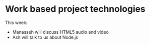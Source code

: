 # Work based project technologies

This week: 

* Manasseh will discuss HTML5 audio and video
* Ash will talk to us about Node.js